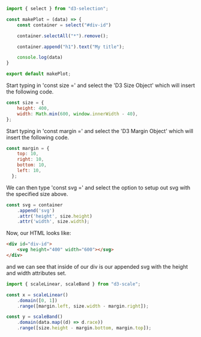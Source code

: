 ```js
import { select } from "d3-selection";

const makePlot = (data) => {
    const container = select("#div-id")

    container.selectAll("*").remove();

    container.append("h1").text("My title");

    console.log(data)
}

export default makePlot;
```

Start typing in 'const size =' and select the 'D3 Size Object' which will insert the following code. 
```js
const size = {
    height: 400,
    width: Math.min(600, window.innerWidth - 40),
};
```

Start typing in 'const margin =' and select the 'D3 Margin Object' which will insert the following code. 
```js
const margin = {
    top: 10,
    right: 10,
    bottom: 10,
    left: 10,
  };
```

We can then type 'const svg =' and select the option to setup out svg with the specified size above.
```js
const svg = container
    .append('svg')
    .attr('height', size.height)
    .attr('width', size.width);
```

Now, our HTML looks like:
```html
<div id="div-id">
    <svg height="400" width="600"></svg>
</div>
```
and we can see that inside of our div is our appended svg with the height and width attributes set.


```js
import { scaleLinear, scaleBand } from "d3-scale";

const x = scaleLinear()
    .domain([0, 1])
    .range([margin.left, size.width - margin.right]);

const y = scaleBand()
    .domain(data.map((d) => d.race))
    .range([size.height - margin.bottom, margin.top]);
```